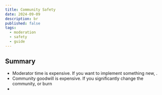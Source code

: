 ```yaml
---
title: Community Safety
date: 2024-09-09
description: br
published: false
tags:
  - moderation
  - safety
  - guide
---
```


## Summary

- Moderator time is expensive. If you want to implement something new, .
- Community goodwill is expensive. If you significantly change the community, or
  burn
-
